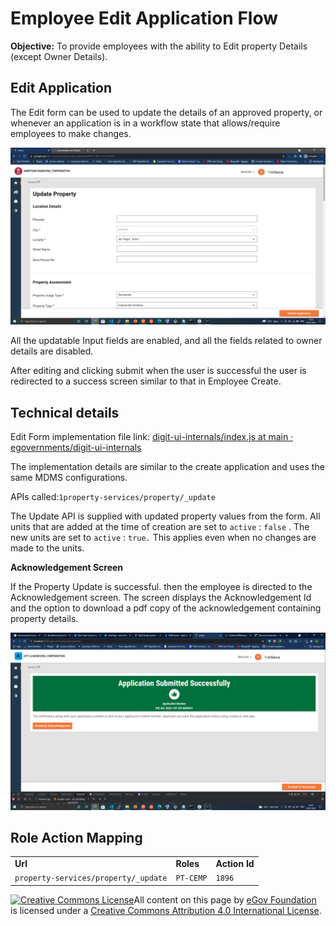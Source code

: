 # Employee Edit Application Flow

**Objective:** To provide employees with the ability to Edit property Details (except Owner Details).

## **Edit Application**

The Edit form can be used to update the details of an approved property, or whenever an application is in a workflow state that allows/require employees to make changes.

![](<../../../../../.gitbook/assets/image (241) (1).png>)

All the updatable Input fields are enabled, and all the fields related to owner details are disabled.

After editing and clicking submit when the user is successful the user is redirected to a success screen similar to that in Employee Create.

## **Technical details**

Edit Form implementation file link: [<img src="https://github.com/fluidicon.png" alt="" data-size="line">digit-ui-internals/index.js at main · egovernments/digit-ui-internals](https://github.com/egovernments/digit-ui-internals/blob/main/packages/modules/pt/src/pages/employee/EditApplication/index.js)

The implementation details are similar to the create application and uses the same MDMS configurations.

APIs called:`1property-services/property/_update`

The Update API is supplied with updated property values from the form. All units that are added at the time of creation are set to `active` : `false` . The new units are set to `active` : `true.` This applies even when no changes are made to the units.

**Acknowledgement Screen**

If the Property Update is successful. then the employee is directed to the Acknowledgement screen. The screen displays the Acknowledgement Id and the option to download a pdf copy of the acknowledgement containing property details.

![](<../../../../../.gitbook/assets/image (212) (1).png>)

## **Role Action Mapping**

|                                      |           |               |
| ------------------------------------ | --------- | ------------- |
| **Url**                              | **Roles** | **Action Id** |
| `property-services/property/_update` | `PT-CEMP` | `1896`        |

[![Creative Commons License](https://i.creativecommons.org/l/by/4.0/80x15.png)](http://creativecommons.org/licenses/by/4.0/)All content on this page by [eGov Foundation ](https://egov.org.in/)is licensed under a [Creative Commons Attribution 4.0 International License](http://creativecommons.org/licenses/by/4.0/).
